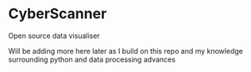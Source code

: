 # CyberScanner
Open source data visualiser 

Will be adding more here later as I build on this repo and my knowledge surrounding python and data processing advances 
